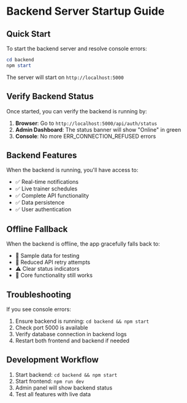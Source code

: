# Backend Server Startup Guide

## Quick Start
To start the backend server and resolve console errors:

```powershell
cd backend
npm start
```

The server will start on `http://localhost:5000`

## Verify Backend Status
Once started, you can verify the backend is running by:

1. **Browser**: Go to `http://localhost:5000/api/auth/status`
2. **Admin Dashboard**: The status banner will show "Online" in green
3. **Console**: No more ERR_CONNECTION_REFUSED errors

## Backend Features
When the backend is running, you'll have access to:

- ✅ Real-time notifications
- ✅ Live trainer schedules
- ✅ Complete API functionality
- ✅ Data persistence
- ✅ User authentication

## Offline Fallback
When the backend is offline, the app gracefully falls back to:

- 📝 Sample data for testing
- 🔄 Reduced API retry attempts
- ⚠️ Clear status indicators
- 📱 Core functionality still works

## Troubleshooting
If you see console errors:
1. Ensure backend is running: `cd backend && npm start`
2. Check port 5000 is available
3. Verify database connection in backend logs
4. Restart both frontend and backend if needed

## Development Workflow
1. Start backend: `cd backend && npm start`
2. Start frontend: `npm run dev`
3. Admin panel will show backend status
4. Test all features with live data